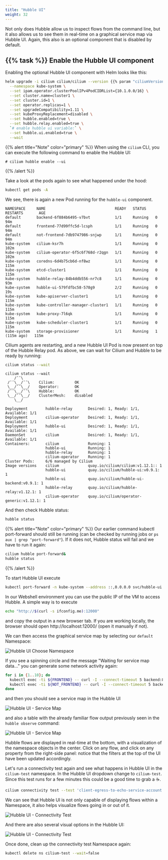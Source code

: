```yaml
---
title: "Hubble UI"
weight: 32
---
```


Not only does Hubble allow us to inspect flows from the command line, but it also allows us to see them in real-time on a graphical service map via Hubble UI. Again, this also is an optional component that is disabled by default.


## {{% task %}} Enable the Hubble UI component

Enabling the optional Hubble UI component with Helm looks like this:

```bash
helm upgrade -i cilium cilium/cilium --version {{% param "ciliumVersion.postUpgrade" %}} \
  --namespace kube-system \
  --set ipam.operator.clusterPoolIPv4PodCIDRList={10.1.0.0/16} \
  --set cluster.name=cluster1 \
  --set cluster.id=1 \
  --set operator.replicas=1 \
  --set upgradeCompatibility=1.11 \
  --set kubeProxyReplacement=disabled \
  --set hubble.enabled=true \
  --set hubble.relay.enabled=true \
  `# enable hubble ui variable:` \
  --set hubble.ui.enabled=true \
  --wait
```

{{% alert title="Note" color="primary" %}}
When using the `cilium` CLI, you can execute the following command to enable the Hubble UI:

```
# cilium hubble enable --ui
```
{{% /alert %}}

Take a look at the pods again to see what happened under the hood:

```bash
kubectl get pods -A
```

We see, there is again a new Pod running for the `hubble-ui` component.

```
NAMESPACE     NAME                               READY   STATUS    RESTARTS       AGE
default       backend-6f884b6495-v7bvt           1/1     Running   0              94m
default       frontend-77d99ffc5d-lcsph          1/1     Running   0              94m
default       not-frontend-7db9747986-snjwp      1/1     Running   0              94m
kube-system   cilium-ksr7h                       1/1     Running   0              102m
kube-system   cilium-operator-6f5c6f768d-r2qgn   1/1     Running   0              102m
kube-system   coredns-6d4b75cb6d-nf8wz           1/1     Running   0              115m
kube-system   etcd-cluster1                      1/1     Running   0              115m
kube-system   hubble-relay-84b4ddb556-nr7c8      1/1     Running   0              93m
kube-system   hubble-ui-579fdfbc58-578g9         2/2     Running   0              19s
kube-system   kube-apiserver-cluster1            1/1     Running   0              115m
kube-system   kube-controller-manager-cluster1   1/1     Running   0              115m
kube-system   kube-proxy-7l6qk                   1/1     Running   0              115m
kube-system   kube-scheduler-cluster1            1/1     Running   0              115m
kube-system   storage-provisioner                1/1     Running   1 (115m ago)   115m
```

Cilium agents are restarting, and a new Hubble UI Pod is now present on top of the Hubble Relay pod. As above, we can wait for Cilium and Hubble to be ready by running:

```bash
cilium status --wait
```

```
cilium status --wait
    /¯¯\
 /¯¯\__/¯¯\    Cilium:         OK
 \__/¯¯\__/    Operator:       OK
 /¯¯\__/¯¯\    Hubble:         OK
 \__/¯¯\__/    ClusterMesh:    disabled
    \__/

Deployment        hubble-relay       Desired: 1, Ready: 1/1, Available: 1/1
Deployment        cilium-operator    Desired: 1, Ready: 1/1, Available: 1/1
Deployment        hubble-ui          Desired: 1, Ready: 1/1, Available: 1/1
DaemonSet         cilium             Desired: 1, Ready: 1/1, Available: 1/1
Containers:       cilium             Running: 1
                  hubble-ui          Running: 1
                  hubble-relay       Running: 1
                  cilium-operator    Running: 1
Cluster Pods:     6/6 managed by Cilium
Image versions    cilium             quay.io/cilium/cilium:v1.12.1:: 1
                  hubble-ui          quay.io/cilium/hubble-ui:v0.9.1: 1
                  hubble-ui          quay.io/cilium/hubble-ui-backend:v0.9.1: 1
                  hubble-relay       quay.io/cilium/hubble-relay:v1.12.1: 1
                  cilium-operator    quay.io/cilium/operator-generic:v1.12.1: 1
```


And then check Hubble status:

```bash
hubble status
```

{{% alert title="Note" color="primary" %}}
Our earlier command kubectl port-forward should still be running (can be checked by running jobs or `ps aux | grep "port-forward"`). If it does not, Hubble status will fail and we have to run it again:

```bash
cilium hubble port-forward&
hubble status
```

{{% /alert %}}


To start Hubble UI execute

```bash
kubectl port-forward -n kube-system --address ::,0.0.0.0 svc/hubble-ui 12000:80 &
```

In our Webshell environment you can use the public IP of the VM to access Hubble. A simple way is to execute

```bash
echo "http://$(curl -s ifconfig.me):12000"
```
and copy the output in a new browser tab. If you are working locally, the browser should open http://localhost:12000/ (open it manually if not).

We can then access the graphical service map by selecting our `default` Namespace:

![Hubble UI Choose Namespace](../cilium_choose_ns.png)

If you see a spinning circle and the message "Waiting for service map data..." you can generate some network activity again:

```bash
for i in {1..10}; do
  kubectl exec -ti ${FRONTEND} -- curl -I --connect-timeout 5 backend:8080
  kubectl exec -ti ${NOT_FRONTEND} -- curl -I --connect-timeout 5 backend:8080
done
```

and then you should see a service map in the Hubble UI

![Hubble UI - Service Map](../hubble_ui_servicemap.png)

and also a table with the already familiar flow output previously seen in the `hubble observe` command:

![Hubble UI - Service Map](../hubble_ui_flows.png)

Hubble flows are displayed in real-time at the bottom, with a visualization of the namespace objects in the center. Click on any flow, and click on any property from the right-side panel: notice that the filters at the top of the UI have been updated accordingly.

Let's run a connectivity test again and see what happens in Hubble UI in the `cilium-test` namespace. In the Hubble UI dropdown change to `cilium-test`. Since this test runs for a few minutes this could be a good time to grab a :coffee:.

```bash
cilium connectivity test --test 'client-egress-to-echo-service-account' --test to-entities-world --test to-fqdns
```

We can see that Hubble UI is not only capable of displaying flows within a Namespace, it also helps visualize flows going in or out of it.

![Hubble UI - Connectivity Test](../cilium_hubble_connectivity_test.png)

And there are also several visual options in the Hubble UI:

![Hubble UI - Connectivity Test](../hubble_ui_visual_options.png)

Once done, clean up the connectivity test Namespace again:

```bash
kubectl delete ns cilium-test --wait=false
```
